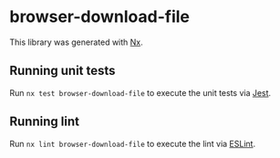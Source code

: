 # browser-download-file

This library was generated with [Nx](https://nx.dev).

## Running unit tests

Run `nx test browser-download-file` to execute the unit tests via [Jest](https://jestjs.io).

## Running lint

Run `nx lint browser-download-file` to execute the lint via [ESLint](https://eslint.org/).
